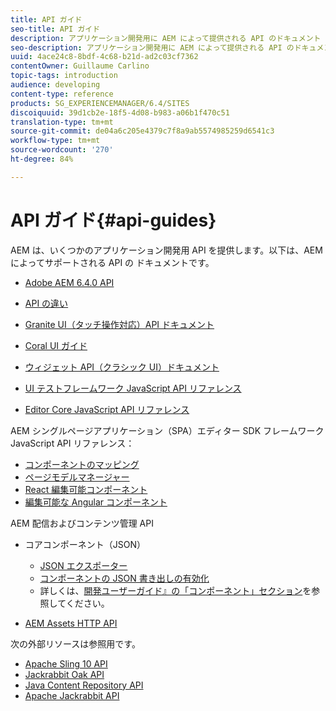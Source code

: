 ```yaml
---
title: API ガイド
seo-title: API ガイド
description: アプリケーション開発用に AEM によって提供される API のドキュメント
seo-description: アプリケーション開発用に AEM によって提供される API のドキュメント
uuid: 4ace24c8-8bdf-4c68-b21d-ad2c03cf7362
contentOwner: Guillaume Carlino
topic-tags: introduction
audience: developing
content-type: reference
products: SG_EXPERIENCEMANAGER/6.4/SITES
discoiquuid: 39d1cb2e-18f5-4d08-b983-a06b1f470c51
translation-type: tm+mt
source-git-commit: de04a6c205e4379c7f8a9ab5574985259d6541c3
workflow-type: tm+mt
source-wordcount: '270'
ht-degree: 84%

---
```



# API ガイド{#api-guides}

AEM は、いくつかのアプリケーション開発用 API を提供します。以下は、AEM によってサポートされる API の ドキュメントです。

* [Adobe AEM 6.4.0 API](https://helpx.adobe.com/experience-manager/6-4/sites/developing/using/reference-materials/javadoc/index.html)

* [API の違い](https://helpx.adobe.com/experience-manager/6-4/sites/developing/using/reference-materials/diff-previous/changes.html)

* [Granite UI（タッチ操作対応）API ドキュメント](https://helpx.adobe.com/jp/experience-manager/6-4/sites/developing/using/reference-materials/granite-ui/api/index.html)

* [Coral UI ガイド](https://helpx.adobe.com/jp/experience-manager/6-4/sites/developing/using/reference-materials/coral-ui/coralui3/index.html)

* [ウィジェット API（クラシック UI）ドキュメント](https://helpx.adobe.com/jp/experience-manager/6-4/sites/developing/using/reference-materials/widgets-api/index.html)

* [UI テストフレームワーク JavaScript API リファレンス](https://helpx.adobe.com/experience-manager/6-4/sites/developing/using/reference-materials/test-api/index.html)

* [Editor Core JavaScript API リファレンス](https://helpx.adobe.com/jp/experience-manager/6-4/sites/developing/using/reference-materials/jsdoc/ui-touch/editor-core/index.html)

AEM シングルページアプリケーション（SPA）エディター SDK フレームワーク JavaScript API リファレンス：

* [コンポーネントのマッピング](https://www.npmjs.com/package/@adobe/aem-spa-component-mapping)
* [ページモデルマネージャー](https://www.npmjs.com/package/@adobe/aem-spa-page-model-manager)
* [React 編集可能コンポーネント](https://www.npmjs.com/package/@adobe/aem-react-editable-components)
* [編集可能な Angular コンポーネント](https://www.npmjs.com/package/@adobe/aem-angular-editable-components)

AEM 配信およびコンテンツ管理 API

* コアコンポーネント（JSON）

   * [JSON エクスポーター](/help/sites-developing/json-exporter.md)
   * [コンポーネントの JSON 書き出しの有効化](/help/sites-developing/json-exporter-components.md)
   * 詳しくは、[開発ユーザーガイド』の「コンポーネント」セクション](https://helpx.adobe.com/jp/experience-manager/6-4/sites/developing/user-guide.html?topic=/experience-manager/6-4/sites/developing/morehelp/components.ug.js)を参照してください。

* [AEM Assets HTTP API](/help/assets/mac-api-assets.md)

次の外部リソースは参照用です。

* [Apache Sling 10 API](https://sling.apache.org/apidocs/sling10/)
* [Jackrabbit Oak API](https://jackrabbit.apache.org/oak/docs/oak_api/overview.html)
* [Java Content Repository API](https://docs.adobe.com/docs/en/spec/javax.jcr/javadocs/jcr-2.0/index.html)
* [Apache Jackrabbit API](https://jackrabbit.apache.org/api)
